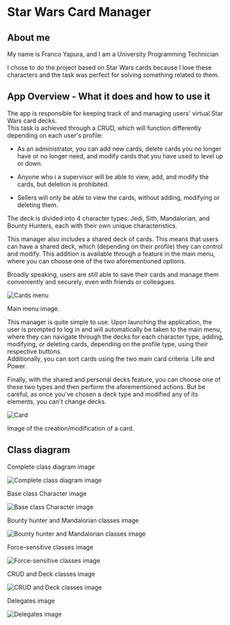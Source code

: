 # Star Wars Card Manager

## About me

<p>My name is Franco Yapura, and I am a University Programming Technician</p>

<p>I chose to do the project based on Star Wars cards because I love these characters and the task was perfect for solving something related to them.</p>

## App Overview - What it does and how to use it

<p>The app is responsible for keeping track of and managing users' virtual Star Wars card decks. <br>
This task is achieved through a CRUD, which will function differently depending on each user's profile:</p>

- As an administrator, you can add new cards, delete cards you no longer have or no longer need, and modify cards that you have used to level up or down.

- Anyone who i a supervisor will be able to view, add, and modify the cards, but deletion is prohibited.

- Sellers will only be able to view the cards, without adding, modifying or deleting them.

The deck is divided into 4 character types: Jedi, Sith, Mandalorian, and Bounty Hunters, each with their own unique characteristics.<br>

<p>This manager also includes a shared deck of cards. This means that users can have a shared deck, which (depending on their profile) they can control and modify.
This addition is available through a feature in the main menu, where you can choose one of the two aforementioned options.</p>

<p>Broadly speaking, users are still able to save their cards and manage them conveniently and securely, even with friends or colleagues.</p>

![Cards menu](https://github.com/yapu115/Yapura.Franco.SegundoParcial./assets/120744348/72fb34da-6fbb-4ce4-9046-4a8a94a0a3c8)

Main menu image.

<p>This manager is quite simple to use. Upon launching the application, the user is prompted to log in and will automatically be taken to the main menu, where they can navigate through the decks for each character type, adding, modifying, or deleting cards, depending on the profile type, using their respective buttons. <br>
Additionally, you can sort cards using the two main card criteria: Life and Power.</p>
  
<p>Finally, with the shared and personal decks feature, you can choose one of these two types and then perform the aforementioned actions.
But be careful, as once you've chosen a deck type and modified any of its elements, you can't change decks.</p> 

![Card](https://github.com/yapu115/Yapura.Franco.SegundoParcial./assets/120744348/c0fe122f-c9e5-4468-814e-9a6f8adbf43f)

Image of the creation/modification of a card.


## Class diagram

Complete class diagram image

![Complete class diagram image](https://github.com/yapu115/Yapura.Franco.SegundoParcial./assets/120744348/c491b34f-eb3b-41e4-9be5-736554295c09)

Base class Character image

![Base class Character image](https://github.com/yapu115/Yapura.Franco.SegundoParcial./assets/120744348/fe8b51f2-90b1-466f-a091-d1a8a1138ca7)

Bounty hunter and Mandalorian classes image

![Bounty hunter and Mandalorian classes image](https://github.com/yapu115/Yapura.Franco.SegundoParcial./assets/120744348/80e2e2f4-832b-4057-851c-a31d2e2af5a8)

Force-sensitive classes image

![Force-sensitive classes image](https://github.com/yapu115/Yapura.Franco.SegundoParcial./assets/120744348/2b9feba4-7af2-4d19-a2f3-3d731321090c)

CRUD and Deck classes image

![CRUD and Deck classes image](https://github.com/yapu115/Yapura.Franco.SegundoParcial./assets/120744348/5df4bd76-f593-4ad2-bd38-574eb12c3557)

Delegates image

![Delegates image](https://github.com/yapu115/Yapura.Franco.SegundoParcial./assets/120744348/a504012c-e053-4d9e-bb32-936623323a94)
